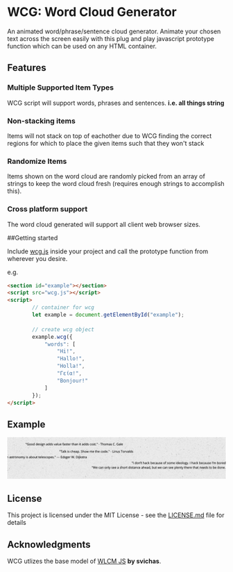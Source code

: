 # WCG: Word Cloud Generator

An animated word/phrase/sentence cloud generator. Animate your chosen text across the screen easily with this plug and play javascript prototype function which can be used on any HTML container.

## Features

### Multiple Supported Item Types
WCG script will support words, phrases and sentences. **i.e. all things string**

### Non-stacking items
Items will not stack on top of eachother due to WCG finding the correct regions for which to place the given items such that they won't stack

### Randomize Items
Items shown on the word cloud are randomly picked from an array of strings to keep the word cloud fresh (requires enough strings to accomplish this).

### Cross platform support
The word cloud generated will support all client web browser sizes.

##Getting started

Include [wcg.js](wcg.js) inside your project and call the prototype function from wherever you desire.

e.g.

```html
<section id="example"></section>
<script src="wcg.js"></script>
<script>
		// container for wcg
		let example = document.getElementById("example");

		// create wcg object
		example.wcg({
			"words": [
				"Hi!",
				"Hallo!",
				"Holla!",
				"Γεία!",
				"Bonjour!"
			]
		});
</script>
```

## Example
<img src="wcg.png" alt="wlcm image">

## License

This project is licensed under the MIT License - see the [LICENSE.md](LICENSE.md) file for details

## Acknowledgments

WCG utlizes the base model of  [WLCM JS](https://github.com/svichas/wlcm) **by svichas**.
